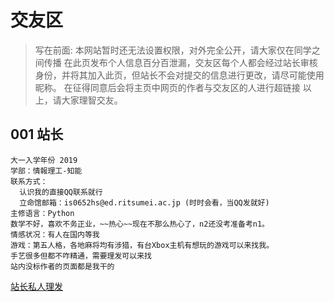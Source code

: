 # 交友区

>写在前面:
>本网站暂时还无法设置权限，对外完全公开，请大家仅在同学之间传播
>在此页发布个人信息百分百泄漏，交友区每个人都会经过站长审核身份，并将其加入此页，但站长不会对提交的信息进行更改，请尽可能使用昵称。
>在征得同意后会将主页中网页的作者与交友区的人进行超链接
>以上，请大家理智交友。

## 001 站长
    大一入学年份 2019
    学部：情報理工-知能
    联系方式：
      认识我的直接QQ联系就行
      立命馆邮箱：is0652hs@ed.ritsumei.ac.jp (时时会看，当QQ发就好)
    主修语言：Python
    数学不好，喜欢不务正业，~~热心~~现在不那么热心了，n2还没考准备考n1。
    情感状况：有人在国内等我
    游戏：第五人格，各地麻将均有涉猎，有台Xbox主机有想玩的游戏可以来找我。
    手艺很多但都不咋精通，需要理发可以来找
    站内没标作者的页面都是我干的
[站长私人理发](https://luopzh.github.io/University-R/pages/lifa)
